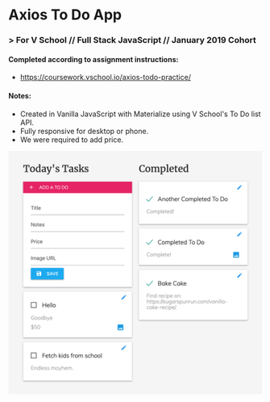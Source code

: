 # Axios To Do App
### > For V School // Full Stack JavaScript // January 2019 Cohort

#### Completed according to assignment instructions: 
- https://coursework.vschool.io/axios-todo-practice/

#### Notes:
- Created in Vanilla JavaScript with Materialize using V School's To Do list API.
- Fully responsive for desktop or phone.
- We were required to add price.

<img src="screenshot.png" />
